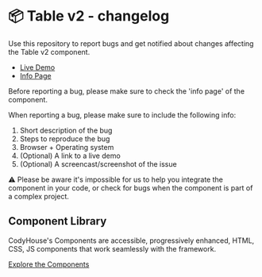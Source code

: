 # 📦 Table v2 - changelog

Use this repository to report bugs and get notified about changes affecting the Table v2 component.

- [Live Demo](https://codyhouse.co/ds/components/app/table-v2)
- [Info Page](https://codyhouse.co/ds/components/info/table-v2)

Before reporting a bug, please make sure to check the 'info page' of the component. 

When reporting a bug, please make sure to include the following info:

1. Short description of the bug
2. Steps to reproduce the bug
3. Browser + Operating system
4. (Optional) A link to a live demo
5. (Optional) A screencast/screenshot of the issue

⚠️ Please be aware it's impossible for us to help you integrate the component in your code, or check for bugs when the component is part of a complex project.

## Component Library

CodyHouse's Components are accessible, progressively enhanced, HTML, CSS, JS components that work seamlessly with the framework.

[Explore the Components](https://codyhouse.co/ds/components)
